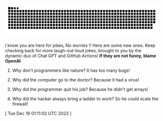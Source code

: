 <picture>
  <source media="(prefers-color-scheme: dark)" srcset="https://raw.githubusercontent.com/platane/platane/output/github-contribution-grid-snake-dark.svg">
  <source media="(prefers-color-scheme: light)" srcset="https://raw.githubusercontent.com/platane/platane/output/github-contribution-grid-snake.svg">
  <img alt="github contribution grid snake animation" src="https://raw.githubusercontent.com/platane/platane/output/github-contribution-grid-snake.svg">
</picture>


I know you are here for jokes, No worries !!
Here are some new ones. Keep checking back for more laugh-out-loud jokes, brought to you by the dynamic duo of Chat GPT and GitHub Actions! __If they are not funny, blame OpenAI__
 
1. Why don't programmers like nature? It has too many bugs!

2. Why did the computer go to the doctor? Because it had a virus!

3. Why did the programmer quit his job? Because he didn't get arrays!

4. Why did the hacker always bring a ladder to work? So he could scale the firewall!
 
[ 
Tue Dec 19 01:11:02 UTC 2023
 ]

